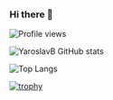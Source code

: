 ### Hi there 👋

![Profile views](https://gpvc.arturio.dev/YaroslavB)

![YaroslavB GitHub stats](https://github-readme-stats-sigma-five.vercel.app/api?username=YaroslavB&count_private=true&show_icons=true&theme=dark) 

![Top Langs](https://github-readme-stats-sigma-five.vercel.app/api/top-langs/?username=YaroslavB&theme=dark&layout=compact)

[![trophy](https://github-profile-trophy.vercel.app/?username=YaroslavB&theme=onedark)](https://github.com/ryo-ma/github-profile-trophy)


